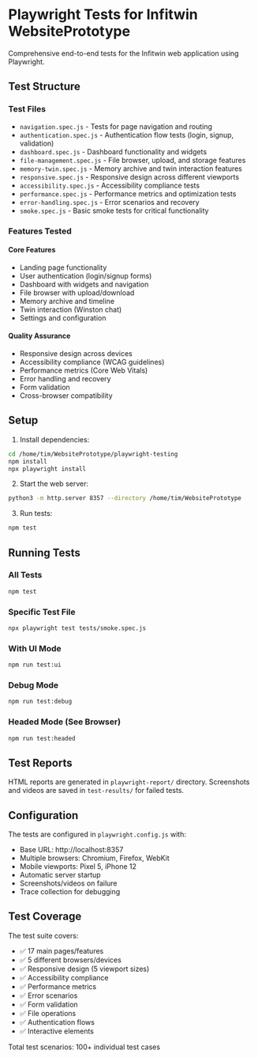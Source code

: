# Playwright Tests for Infitwin WebsitePrototype

Comprehensive end-to-end tests for the Infitwin web application using Playwright.

## Test Structure

### Test Files
- `navigation.spec.js` - Tests for page navigation and routing
- `authentication.spec.js` - Authentication flow tests (login, signup, validation)
- `dashboard.spec.js` - Dashboard functionality and widgets
- `file-management.spec.js` - File browser, upload, and storage features
- `memory-twin.spec.js` - Memory archive and twin interaction features
- `responsive.spec.js` - Responsive design across different viewports
- `accessibility.spec.js` - Accessibility compliance tests
- `performance.spec.js` - Performance metrics and optimization tests
- `error-handling.spec.js` - Error scenarios and recovery
- `smoke.spec.js` - Basic smoke tests for critical functionality

### Features Tested

#### Core Features
- Landing page functionality
- User authentication (login/signup forms)
- Dashboard with widgets and navigation
- File browser with upload/download
- Memory archive and timeline
- Twin interaction (Winston chat)
- Settings and configuration

#### Quality Assurance
- Responsive design across devices
- Accessibility compliance (WCAG guidelines)
- Performance metrics (Core Web Vitals)
- Error handling and recovery
- Form validation
- Cross-browser compatibility

## Setup

1. Install dependencies:
```bash
cd /home/tim/WebsitePrototype/playwright-testing
npm install
npx playwright install
```

2. Start the web server:
```bash
python3 -m http.server 8357 --directory /home/tim/WebsitePrototype
```

3. Run tests:
```bash
npm test
```

## Running Tests

### All Tests
```bash
npm test
```

### Specific Test File
```bash
npx playwright test tests/smoke.spec.js
```

### With UI Mode
```bash
npm run test:ui
```

### Debug Mode
```bash
npm run test:debug
```

### Headed Mode (See Browser)
```bash
npm run test:headed
```

## Test Reports

HTML reports are generated in `playwright-report/` directory.
Screenshots and videos are saved in `test-results/` for failed tests.

## Configuration

The tests are configured in `playwright.config.js` with:
- Base URL: http://localhost:8357
- Multiple browsers: Chromium, Firefox, WebKit
- Mobile viewports: Pixel 5, iPhone 12
- Automatic server startup
- Screenshots/videos on failure
- Trace collection for debugging

## Test Coverage

The test suite covers:
- ✅ 17 main pages/features
- ✅ 5 different browsers/devices
- ✅ Responsive design (5 viewport sizes)
- ✅ Accessibility compliance
- ✅ Performance metrics
- ✅ Error scenarios
- ✅ Form validation
- ✅ File operations
- ✅ Authentication flows
- ✅ Interactive elements

Total test scenarios: 100+ individual test cases